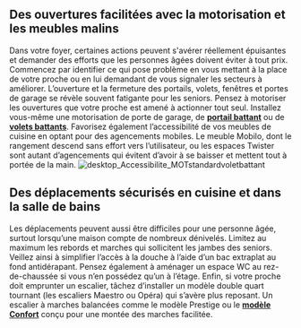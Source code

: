 ## Des ouvertures facilitées avec la motorisation et les meubles malins
Dans votre foyer, certaines actions peuvent s'avérer réellement épuisantes et demander des efforts que les personnes âgées doivent éviter à tout prix.
Commencez par identifier ce qui pose problème en vous mettant à la place de votre proche ou en lui demandant de vous signaler les secteurs à améliorer.
L’ouverture et la fermeture des portails, volets, fenêtres et portes de garage se révèle souvent fatigante pour les seniors. Pensez à motoriser les ouvertures que votre proche est amené à actionner tout seul. Installez vous-même une motorisation de porte de garage, de **[portail battant](/exterieur-jardin-CCU0008/portails-CCN0089/portails-battants-CCN0208)** ou de **[volets battants](/fenetres-CCU0003/volets-CCN0042/volets-battants-CCN0163)**.
Favorisez également l’accessibilité de vos meubles de cuisine en optant pour des agencements mobiles. Le meuble Mobilo, dont le rangement descend sans effort vers l’utilisateur, ou les espaces Twister sont autant d’agencements qui évitent d’avoir à se baisser et mettent tout à portée de la main.
![desktop_Accessibilite_MOTstandardvoletbattant](//statics.lapeyre.fr/img/contrib/2bdd4da300208d96/desktop_Accessibilite_MOTstandardvoletbattant.jpg)
##
## Des déplacements sécurisés en cuisine et dans la salle de bains
Les déplacements peuvent aussi être difficiles pour une personne âgée, surtout lorsqu’une maison compte de nombreux dénivelés. Limitez au maximum les rebords et marches qui sollicitent les jambes des seniors.
Veillez ainsi à simplifier l’accès à la douche à l’aide d’un bac extraplat au fond antidérapant. Pensez également à aménager un espace WC au rez-de-chaussée si vous n’en possédez qu’un à l’étage.
Enfin, si votre proche doit emprunter un escalier, tâchez d’installer un modèle double quart tournant (les escaliers Maestro ou Opéra) qui s’avère plus reposant. Un escalier à marches balancées comme le modèle Prestige ou le **[modèle Confort](/escamotable-confort-isolation-renforcee-FPC2074360)** conçu pour une montée des marches facilitée.